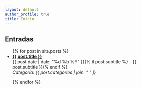 ```yaml
---
layout: default
author_profile: true
title: Inicio
---
```


<h2>Entradas</h2>
<ul>
  {% for post in site.posts %}
    <li style="margin-bottom: 1em;">
      <strong><a href="{{ post.url | relative_url }}">{{ post.title }}</a></strong><br>
      {{ post.date | date: "%d %b %Y" }}{% if post.subtitle %} - {{ post.subtitle }}{% endif %}<br>
      <em>Categoría: {{ post.categories | join: "  " }}</em>
    </li>
  {% endfor %}
</ul>
